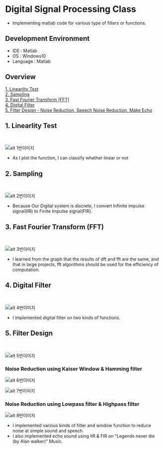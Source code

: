 # Digital Signal Processing Class

-  Implementing matlab code for various type of filters or functions.

## Development Environment
- IDE : Matlab
- OS : Windows10
- Language : Matlab

## Overview
[1. Linearlity Test](#1)  
[2. Sampling](#2)  
[3. Fast Fourier Transform (FFT)](#3)  
[4. Digital Filter](#4)  
[5. Filter Design - Noise Reduction, Speech Noise Reduction, Make Echo](#5)  


## 1. Linearlity Test <a id="1"></a>
<br>

![alt 1번이미지](/image/img1.png)

- As I plot the function, I can classify whether linear or not


## 2. Sampling <a id="2"></a>
<br>

![alt 2번이미지](/image/img2.png)

- Because Our Digital system is discrete, I convert Infinite impulse signal(IIR) to Finite Impulse signal(FIR).

## 3. Fast Fourier Transform (FFT) <a id="3"></a>
<br>

![alt 3번이미지](/image/img3.PNG)

- I learned from the graph that the results of dft and fft are the same, and that in large projects, fft algorithms should be used for the efficiency of computation.


## 4. Digital Filter <a id="4"></a>
<br>

![alt 4번이미지](/image/img4.PNG)

- I implemented digital filter on two kinds of functions.

## 5. Filter Design <a id="5"></a>
<br>

![alt 5번이미지](/image/img5.png)

### Noise Reduction using Kaiser Window & Hamming filter
![alt 6번이미지](/image/img6.png)

![alt 7번이미지](/image/img7.png)

### Noise Reduction using Lowpass filter & Highpass filter
![alt 8번이미지](/image/img8.png)


- I implemented various kinds of filter and window function to reduce noise at simple sound and speech.
- I also implemented echo sound using IIR & FIR on "Legends never die (by Alan walker)" Music. 


